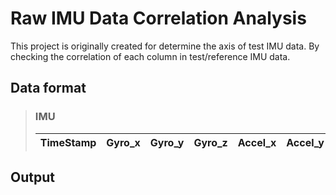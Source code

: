 # Raw IMU Data Correlation Analysis
This project is originally created for determine the axis of test IMU data. By checking the correlation of each column in test/reference IMU data.

## Data format
> ### IMU
> | TimeStamp | Gyro_x | Gyro_y | Gyro_z | Accel_x | Accel_y | Accel_z |
> | --------- |:------:|:------:|:------:|:-------:|:-------:|:-------:|

## Output

